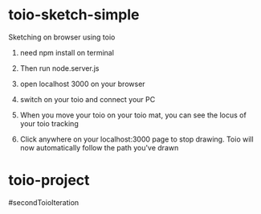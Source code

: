 # toio-sketch-simple
Sketching on browser using toio

1. need npm install on terminal

2. Then run node.server.js

3. open localhost 3000 on your browser

4. switch on your toio and connect your PC

5. When you move your toio on your toio mat, you can see the locus of your toio tracking

6. Click anywhere on your localhost:3000 page to stop drawing. Toio will now automatically follow the path you've drawn
# toio-project
#secondToioIteration
